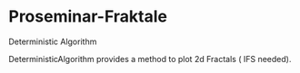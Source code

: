 # Proseminar-Fraktale
Deterministic Algorithm

DeterministicAlgorithm provides a method to plot 2d Fractals ( IFS needed).
